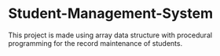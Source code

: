 # Student-Management-System
This project is made using array data structure with procedural programming for the record maintenance of students. 
